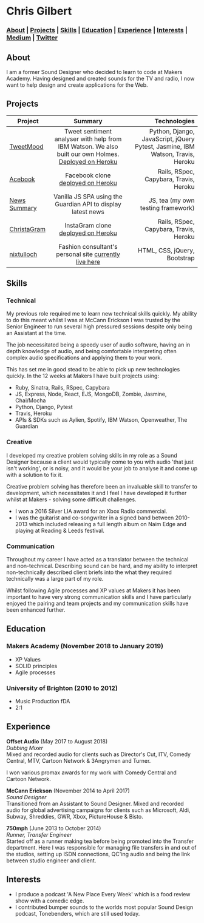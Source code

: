 # Chris Gilbert       

### [About](#About) | [Projects](#Projects) | [Skills](#Skills) |  [Education](#Education) | [Experience](#Experience) | [Interests](#Interests) | [Medium](https://medium.com/@chrisjgilbert) | [Twitter](https://twitter.com/_chrisjgilbert)  

## About

I am a former Sound Designer who decided to learn to code at Makers Academy. Having designed and created sounds for the TV and radio, I now want to help design and create applications for the Web.

## Projects

| Project        | Summary           | Technologies  |
| ------------- |:-------------:| -----:|
| [TweetMood](https://github.com/chrisjgilbert/tweet_mood) | Tweet sentiment analyser with help from IBM Watson. We also built our own Holmes. [Deployed on Heroku](https://tweet-mood.herokuapp.com/) | Python, Django, JavaScript, jQuery Pytest, Jasmine, IBM Watson, Travis, Heroku |
| [Acebook](https://github.com/chrisjgilbert/acebook-floppy-disk) | Facebook clone [deployed on Heroku](https://aqueous-wave-77193.herokuapp.com/) |   Rails, RSpec, Capybara, Travis, Heroku |
| [News Summary](https://github.com/chrisjgilbert/news-summary-challenge) | Vanilla JS SPA using the Guardian API to display latest news | JS, tea (my own testing framework) |
| [ChristaGram](https://github.com/chrisjgilbert/instagram-challenge) | InstaGram clone [deployed on Heroku](https://quiet-spire-51096.herokuapp.com/) | Rails, RSpec, Capybara, Travis, Heroku |
| [nixtulloch](https://nixtulloch.com/) | Fashion consultant's personal site [currently live here](https://nixtulloch.com/) | HTML, CSS, jQuery, Bootstrap |

## Skills

### Technical

My previous role required me to learn new technical skills quickly. My ability to do this meant whilst I was at McCann Erickson I was trusted by the Senior Engineer to run several high pressured sessions despite only being an Assistant at the time.

The job necessitated being a speedy user of audio software, having an in depth knowledge of audio, and being comfortable interpreting often complex audio specifications and applying them to your work.

This has set me in good stead to be able to pick up new technologies quickly. In the 12 weeks at Makers I have built projects using:

* Ruby, Sinatra, Rails, RSpec, Capybara
* JS, Express, Node, React, EJS, MongoDB, Zombie, Jasmine, Chai/Mocha
* Python, Django, Pytest
* Travis, Heroku
* APIs & SDKs such as Aylien, Spotify, IBM Watson, Openweather, The Guardian

### Creative

I developed my creative problem solving skills in my role as a Sound Designer because a client would typically come to you with audio 'that just isn't working', or is noisy, and it would be your job to analyse it and come up with a solution to fix it.

Creative problem solving has therefore been an invaluable skill to transfer to development, which necessitates it and I feel I have developed it further whilst at Makers - solving some difficult challenges.

* I won a 2016 Silver LIA award for an Xbox Radio commercial.
* I was the guitarist and co-songwriter in a signed band between 2010-2013 which included releasing a full length album on Naim Edge and playing at Reading & Leeds festival.

### Communication

Throughout my career I have acted as a translator between the technical and non-technical. Describing sound can be hard, and my ability to interpret non-technically described client briefs into the what they required technically was a large part of my role.

Whilst following Agile processes and XP values at Makers it has been important to have very strong communication skills and I have particularly enjoyed the pairing and team projects and my communication skills have been enhanced further.

## Education

### Makers Academy (November 2018 to January 2019)

- XP Values
- SOLID principles
- Agile processes

### University of Brighton (2010 to 2012)

- Music Production fDA
- 2:1

## Experience

**Offset Audio** (May 2017 to August 2018)    
*Dubbing Mixer*  
Mixed and recorded audio for clients such as Director's Cut, ITV, Comedy Central, MTV, Cartoon Network & 3Angrymen and Turner.

I won various promax awards for my work with Comedy Central and Cartoon Network.

**McCann Erickson** (November 2014 to April 2017)   
*Sound Designer*  
Transitioned from an Assistant to Sound Designer. Mixed and recorded audio for global advertising campaigns for clients such as Microsoft, Aldi, Subway, Shreddies, GWR, Xbox, PictureHouse & Bisto.

**750mph** (June 2013 to October 2014)   
*Runner, Transfer Engineer*  
Started off as a runner making tea before being promoted into the Transfer department. Here I was responsible for managing file transfers in and out of the studios, setting up ISDN connections, QC'ing audio and being the link between studio engineer and client.

## Interests
- I produce a podcast 'A New Place Every Week' which is a food review show with a comedic edge.
- I contributed bumper sounds to the worlds most popular Sound Design podcast, Tonebenders, which are still used today.
